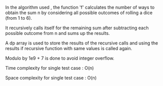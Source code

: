In the algorithm used , the function 'f' calculates the number of ways to obtain the sum n by considering all possible outcomes of rolling a dice (from 1 to 6). 

It recursively calls itself for the remaining sum after subtracting each possible outcome from n and sums up the results.

A dp array is used to store the results of the recursive calls and using the results if recursive function with same values is called again.

Modulo by 1e9 + 7 is done to avoid integer overflow. 

Time complexity for single test case : O(n)

Space complexity for single test case : O(n)
